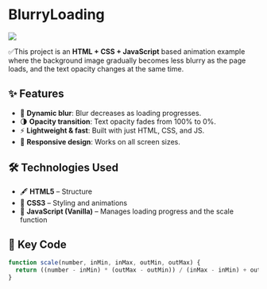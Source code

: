 # BlurryLoading

![](./src/BlurryLoading.gif)

✅This project is an **HTML + CSS + JavaScript** based animation example where the background image gradually becomes less blurry as the page loads, and the text opacity changes at the same time.

## ✨ Features

- 🎯 **Dynamic blur**: Blur decreases as loading progresses.
- 🌗 **Opacity transition**: Text opacity fades from 100% to 0%.
- ⚡ **Lightweight & fast**: Built with just HTML, CSS, and JS.
- 📱 **Responsive design**: Works on all screen sizes.

## 🛠️ Technologies Used

- 🖋 **HTML5** – Structure
- 🎨 **CSS3** – Styling and animations
- 🧠 **JavaScript (Vanilla)** – Manages loading progress and the scale function

## 📜 Key Code

```javascript
function scale(number, inMin, inMax, outMin, outMax) {
  return ((number - inMin) * (outMax - outMin)) / (inMax - inMin) + outMin;
}

